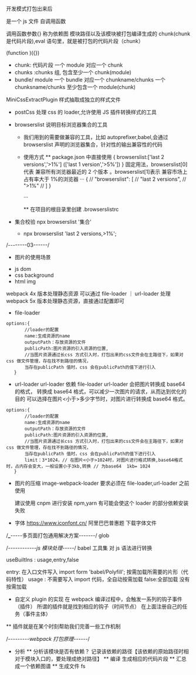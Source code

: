 开发模式打包出来后

是一个 js 文件 自调用函数

调用函数参数{} 称为依赖图
模块路径以及该模块被打包编译生成的 chunk(chunk 是代码片段),eval 语句里，就是被打包的代码片段（chunk）

(function )({})

- chunk: 代码片段 一个 module 对应一个 chunk
- chunks :chunks 组, 包含至少一个 chunk(module)
- bundle/ module
  一个 bundle 对应一个 chunkname/chunks
  一个 chunksname/chunks 至少包含一个 module(chunk)

MiniCssExtractPlugin 样式抽取成独立的样式文件

- postCss 处理 css 的 loader,允许使用 JS 插件转换样式的工具

- browserslist 说明目标浏览器集合的工具

  - 我们用到的需要做兼容的工具，比如 autoprefixer,babel,会通过 browserslist 声明的浏览器集合，针对性的输出兼容性的代码
  - 使用方式
    \*\* package.json 中直接使用
    {
    browserslist:['last 2 versions','>1%'] (['last 1 version','>5%'])
    } 固定用法，browserslist[0]代表 兼容所有浏览器最近的 2 个版本 。browserslist[1]表示 兼容市场上占有率大于 1%的浏览器
    ···
    {
    // "browserslist": [
    // "last 2 versions",
    // ">1%"
    // ]
    }

    ···

    \*\* 在项目的根目录里创建 .browserslistrc

- 集合校验 npx browserslist '集合'
  - npx browserslist 'last 2 versions,>1%';

/--------03------/

- 图片的使用场景

* js dom
* css background
* html img

webpack 4x 版本处理静态资源 可以通过 file-loader ｜ url-loader 处理
webpack 5x 版本处理静态资源，直接通过配置即可

- file-loader

```
options:{
       //loader的配置
       name:生成资源的name
       outputPath：存放资源的文件
       publicPath:图片资源的引入资源的位置,
       //当图片资源通过长css 方式引入时，打包出来的css文件会在主路径下，如果对css 做文件管理，存在找不到路径的情况，
       当存在publicPath 值时，css 会在publicPath的值下进行引入
   }
```

- url-loader url-loader 依赖 file-loader
  url-loader 会把图片转换成 base64 的格式， 转换成 base64 格式，可以减少一次图片的请求，从而达到优化的目的
  可以选择在图片<小于>多少字节时，对图片进行转换成 base64 格式。

```
options:{
       //loader的配置
       name:生成资源的name
       outputPath：存放资源的文件
       publicPath:图片资源的引入资源的位置,
       //当图片资源通过长css 方式引入时，打包出来的css文件会在主路径下，如果对css 做文件管理，存在找不到路径的情况，
       当存在publicPath 值时，css 会在publicPath的值下进行引入
       limit：3*1024，// 在图片<小于>1024时，对图片进行格式转换,base64格式时，占内存会变大，一般设置小于3kb,转换 // 为base64  1kb= 1024
   }
```

- 图片的压缩 image-webpack-loader 要求必须在 file-loader,url-loader 之前使用

  建议使用 cnpm 进行安装 npm,yarn 有可能会使这个 loader 的部分依赖安装失败

- 字体 https://www.iconfont.cn/ 阿里巴巴普惠题
  下载字体文件

/**\_**-----多页面打包通用解决方案-------/
glob

/_------------js 模块处理-----_/
babel 工具集 对 js 语法进行转换

useBuiltIns : usage,entry,false

entry: 在入口文件写入 import form 'babel/Polyfill'; 按需加载所需要的片形（代码特性）
usage : 不需要写入 import 代码，全自动按需加载
false:全部加载 没有按需加载

- 自定义 plugin 的实现
  在 webpack 编译过程中，会触发一系列的钩子事件（插件）
  所谓的插件就是找到相应的钩子（时间节点） 在上面注册自己的任务（事件主体）

\*\* 插件就是在某个时刻帮助我们完善一些工作机制

/_---------webpack 打包原理------_/

- 分析
  ** 分析该模块是否有依赖？ 记录该依赖的路径【该依赖的原始路径时相对于模块入口的，要处理成绝对路径】
  ** 编译 生成相应的代码片段
  ** 汇总成一个依赖图谱
  ** 生成文件 fs

